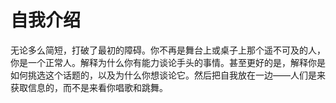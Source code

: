 # 自我介绍

无论多么简短，打破了最初的障碍。你不再是舞台上或桌子上那个遥不可及的人，你是一个正常人。解释为什么你有能力谈论手头的事情。甚至更好的是，解释你是如何挑选这个话题的，以及为什么你想谈论它。然后把自我放在一边——人们是来获取信息的，而不是来看你唱歌和跳舞。